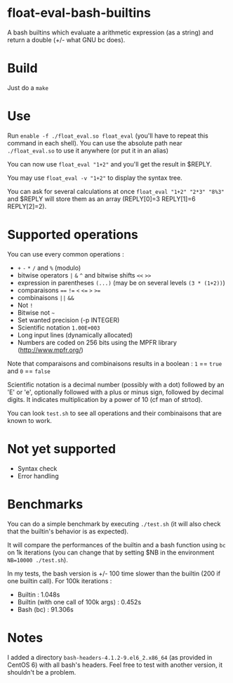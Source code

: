 # float-eval-bash-builtins
A bash builtins which evaluate a arithmetic expression (as a string) and return a double (+/- what GNU bc does).

# Build
Just do a `make`

# Use
Run `enable -f ./float_eval.so float_eval` (you'll have to repeat this command in each shell). 
You can use the absolute path near `./float_eval.so` to use it anywhere (or put it in an alias)

You can now use `float_eval "1+2"` and you'll get the result in $REPLY.

You may use `float_eval -v "1+2"` to display the syntax tree.

You can ask for several calculations at once `float_eval "1+2" "2*3" "8%3"` and $REPLY will store them as an array (REPLY[0]=3 REPLY[1]=6 REPLY[2]=2).

# Supported operations
You can use every common operations :
  - `+` `-` `*` `/` and `%` (modulo)
  - bitwise operators `|` `&` `^` and bitwise shifts `<<` `>>`
  - expression in parentheses `(...)` (may be on several levels `(3 * (1+2))`)
  - comparaisons `==` `!=` `<` `<=` `>` `>=`
  - combinaisons `||` `&&`
  - Not `!`
  - Bitwise not `~`
  - Set wanted precision (-p INTEGER)
  - Scientific notation `1.00E+003`
  - Long input lines (dynamically allocated)
  - Numbers are coded on 256 bits using the MPFR library (<http://www.mpfr.org/>)
  
Note that comparaisons and combinaisons results in a boolean : `1` == `true` and `0` == `false`

Scientific notation is a decimal number (possibly with a dot) followed by an 'E' or 'e', optionally followed with a plus or minus sign, followed by decimal digits. It indicates multiplication by a power of 10 (cf man of strtod).

You can look `test.sh` to see all operations and their combinaisons that are known to work.
  
# Not yet supported
  - Syntax check
  - Error handling
  
# Benchmarks
You can do a simple benchmark by executing `./test.sh` (it will also check that the builtin's behavior is as expected).

It will compare the performances of the builtin and a bash function using `bc` on 1k iterations
(you can change that by setting $NB in the environment `NB=10000 ./test.sh`).

In my tests, the bash version is +/- 100 time slower than the builtin (200 if one builtin call). For 100k iterations :
  - Builtin : 1.048s
  - Builtin (with one call of 100k args) : 0.452s
  - Bash (bc) : 91.306s

# Notes
I added a directory `bash-headers-4.1.2-9.el6_2.x86_64` (as provided in CentOS 6) with all bash's headers. Feel free to test with another version, it shouldn't be a problem.
